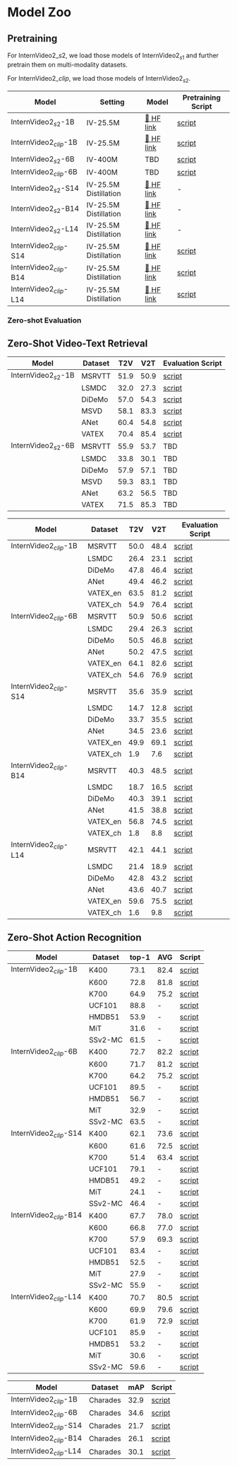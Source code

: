 # Model Zoo


## Pretraining 
For $\text{InternVideo2}\_{s2}$, we load those models of $\text{InternVideo2}_{s1}$ and further pretrain them on multi-modality datasets.

For $\text{InternVideo2}\_{clip}$, we load those models of $\text{InternVideo2}_{s2}$.


| Model    | Setting     | Model  | Pretraining Script  |
| -------- | ----------- | ------ | ------------- |
| $\text{InternVideo2}_{s2}$-1B | IV-25.5M          | [:hugs: HF link](https://huggingface.co/OpenGVLab/InternVideo2-Stage2_1B-224p-f4) | [script](scripts/pretraining/stage2/1B/run.sh)  |
| $\text{InternVideo2}_{clip}$-1B | IV-25.5M        |  [:hugs: HF link](https://huggingface.co/OpenGVLab/InternVideo2-CLIP-1B-224p-f8) | [script](scripts/pretraining/clip/1B/run.sh)  |
| $\text{InternVideo2}_{s2}$-6B | IV-400M         |  TBD | [script](scripts/pretraining/stage2/6B/run.sh) |
| $\text{InternVideo2}_{clip}$-6B | IV-400M         |  TBD | [script](scripts/pretraining/clip/6B/run.sh) |
| $\text{InternVideo2}_{s2}$-S14 | IV-25.5M Distillation |  [:hugs: HF link](https://huggingface.co/OpenGVLab/InternVideo2_distillation_models/blob/main/stage1/S14/S14_dist_1B_stage2/pytorch_model.bin) | - |
| $\text{InternVideo2}_{s2}$-B14 | IV-25.5M Distillation |  [:hugs: HF link](https://huggingface.co/OpenGVLab/InternVideo2_distillation_models/tree/main/stage1/B14/B14_dist_1B_stage2/pytorch_model.bin) | - |
| $\text{InternVideo2}_{s2}$-L14 | IV-25.5M Distillation |  [:hugs: HF link](https://huggingface.co/OpenGVLab/InternVideo2_distillation_models/blob/main/stage1/L14/L14_dist_1B_stage2/pytorch_model.bin) | - |
| $\text{InternVideo2}_{clip}$-S14 | IV-25.5M Distillation |  [:hugs: HF link](https://huggingface.co/OpenGVLab/InternVideo2_distillation_models/resolve/main/clip/S14/pytorch_model.bin) | [script](scripts/pretraining/clip/S14/run.sh) |
| $\text{InternVideo2}_{clip}$-B14 | IV-25.5M Distillation |  [:hugs: HF link](https://huggingface.co/OpenGVLab/InternVideo2_distillation_models/resolve/main/clip/B14/pytorch_model.bin) | [script](scripts/pretraining/clip/B14/run.sh) |
| $\text{InternVideo2}_{clip}$-L14 | IV-25.5M Distillation |  [:hugs: HF link](https://huggingface.co/OpenGVLab/InternVideo2_distillation_models/resolve/main/clip/L14/pytorch_model.bin) | [script](scripts/pretraining/clip/L14/run.sh) |


### Zero-shot Evaluation

## Zero-Shot Video-Text Retrieval

| Model    | Dataset     |  T2V  | V2T  | Evaluation Script  |
| -------- | ----------- | ------ | ------- | ------- |
| $\text{InternVideo2}_{s2}$-1B | MSRVTT | 51.9 | 50.9 | [script](scripts/evaluation/stage2/zero_shot/1B/eval_msrvtt.sh) |
|                               | LSMDC  | 32.0 | 27.3 | [script](scripts/evaluation/stage2/zero_shot/1B/eval_lsmdc.sh) |
|                               | DiDeMo | 57.0 | 54.3 | [script](scripts/evaluation/stage2/zero_shot/1B/eval_didemo.sh) |
|                               | MSVD   | 58.1 | 83.3 | [script](scripts/evaluation/stage2/zero_shot/1B/eval_msvd.sh) |
|                               | ANet   | 60.4 | 54.8 | [script](scripts/evaluation/stage2/zero_shot/1B/eval_anet.sh) |
|                               | VATEX  | 70.4 | 85.4 | [script](scripts/evaluation/stage2/zero_shot/1B/eval_vatex.sh) |
| $\text{InternVideo2}_{s2}$-6B | MSRVTT | 55.9 | 53.7 | TBD |
|                               | LSMDC  | 33.8 | 30.1 | TBD |
|                               | DiDeMo | 57.9 | 57.1 | TBD |
|                               | MSVD   | 59.3 | 83.1 | TBD |
|                               | ANet   | 63.2 | 56.5 | TBD |
|                               | VATEX  | 71.5 | 85.3 | TBD |


| Model    | Dataset     |  T2V  | V2T  | Evaluation Script  |
| -------- | ----------- | ------ | ------- | ------- |
| $\text{InternVideo2}_{clip}$-1B | MSRVTT | 50.0 | 48.4 | [script](scripts/evaluation/clip/zero_shot/1B/eval_msrvtt.sh) |
|                               | LSMDC  | 26.4 | 23.1 | [script](scripts/evaluation/clip/zero_shot/1B/eval_lsmdc.sh) |
|                               | DiDeMo | 47.8 | 46.4 | [script](scripts/evaluation/clip/zero_shot/1B/eval_didemo.sh) |
|                               | ANet   | 49.4 | 46.2 | [script](scripts/evaluation/clip/zero_shot/1B/eval_anet.sh) |
|                               | VATEX_en  | 63.5 | 81.2 | [script](scripts/evaluation/clip/zero_shot/1B/eval_vatex_en.sh) |
|                               | VATEX_ch  | 54.9 | 76.4 | [script](scripts/evaluation/clip/zero_shot/1B/eval_vatex_ch.sh) |
| $\text{InternVideo2}_{clip}$-6B | MSRVTT | 50.9 | 50.6 | [script](scripts/evaluation/clip/zero_shot/6B/eval_msrvtt.sh) |
|                               | LSMDC  | 29.4 | 26.3 | [script](scripts/evaluation/clip/zero_shot/6B/eval_lsmdc.sh) |
|                               | DiDeMo | 50.5 | 46.8| [script](scripts/evaluation/clip/zero_shot/6B/eval_didemo.sh) |
|                               | ANet   | 50.2 | 47.5 | [script](scripts/evaluation/clip/zero_shot/6B/eval_anet.sh) |
|                               | VATEX_en  | 64.1 | 82.6 | [script](scripts/evaluation/clip/zero_shot/6B/eval_vatex_en.sh) |
|                               | VATEX_ch  | 54.6 | 76.9 | [script](scripts/evaluation/clip/zero_shot/6B/eval_vatex_ch.sh) |
| $\text{InternVideo2}_{clip}$-S14 | MSRVTT | 35.6 | 35.9 | [script](scripts/evaluation/clip/zero_shot/S14/eval_msrvtt.sh) |
|                               | LSMDC  | 14.7 | 12.8 | [script](scripts/evaluation/clip/zero_shot/S14/eval_lsmdc.sh) |
|                               | DiDeMo | 33.7 | 35.5 | [script](scripts/evaluation/clip/zero_shot/S14/eval_didemo.sh) |
|                               | ANet   | 34.5 | 23.6 | [script](scripts/evaluation/clip/zero_shot/S14/eval_anet.sh) |
|                               | VATEX_en  | 49.9 | 69.1 | [script](scripts/evaluation/clip/zero_shot/S14/eval_vatex_en.sh) |
|                               | VATEX_ch  | 1.9 | 7.6 | [script](scripts/evaluation/clip/zero_shot/S14/eval_vatex_ch.sh) |
| $\text{InternVideo2}_{clip}$-B14 | MSRVTT | 40.3 | 48.5 | [script](scripts/evaluation/clip/zero_shot/B14/eval_msrvtt.sh) |
|                               | LSMDC  | 18.7 | 16.5 | [script](scripts/evaluation/clip/zero_shot/B14/eval_lsmdc.sh) |
|                               | DiDeMo | 40.3 | 39.1 | [script](scripts/evaluation/clip/zero_shot/B14/eval_didemo.sh) |
|                               | ANet   | 41.5 | 38.8 | [script](scripts/evaluation/clip/zero_shot/B14/eval_anet.sh) |
|                               | VATEX_en  | 56.8 | 74.5 | [script](scripts/evaluation/clip/zero_shot/B14/eval_vatex_en.sh) |
|                               | VATEX_ch  | 1.8 | 8.8 | [script](scripts/evaluation/clip/zero_shot/B14/eval_vatex_ch.sh) |
| $\text{InternVideo2}_{clip}$-L14 | MSRVTT | 42.1 | 44.1 | [script](scripts/evaluation/clip/zero_shot/L14/eval_msrvtt.sh) |
|                               | LSMDC  | 21.4 | 18.9 | [script](scripts/evaluation/clip/zero_shot/L14/eval_lsmdc.sh) |
|                               | DiDeMo | 42.8 | 43.2 | [script](scripts/evaluation/clip/zero_shot/L14/eval_didemo.sh) |
|                               | ANet   | 43.6 | 40.7 | [script](scripts/evaluation/clip/zero_shot/L14/eval_anet.sh) |
|                               | VATEX_en  | 59.6 | 75.5 | [script](scripts/evaluation/clip/zero_shot/L14/eval_vatex_en.sh) |
|                               | VATEX_ch  | 1.6 | 9.8 | [script](scripts/evaluation/clip/zero_shot/L14/eval_vatex_ch.sh) |


## Zero-Shot Action Recognition

| Model    | Dataset     |  top-1  | AVG  | Script  |
| -------- | ----------- | ------ | ------- | ------- |
| $\text{InternVideo2}_{clip}$-1B | K400 | 73.1 | 82.4 | [script](scripts/evaluation/clip/zero_shot/1B/eval_k400.sh) |
|                                 | K600  | 72.8 | 81.8 | [script](scripts/evaluation/clip/zero_shot/1B/eval_k600.sh) |
|                                 | K700 | 64.9 | 75.2 | [script](scripts/evaluation/clip/zero_shot/1B/eval_k700.sh) |
|                                 | UCF101 | 88.8 | - | [script](scripts/evaluation/clip/zero_shot/1B/eval_ucf101.sh) |
|                                 | HMDB51 | 53.9 | - | [script](scripts/evaluation/clip/zero_shot/1B/eval_hmdb51.sh) |
|                                 | MiT | 31.6 | - | [script](scripts/evaluation/clip/zero_shot/1B/eval_mit.sh) |
|                                 | SSv2-MC | 61.5 | - | [script](scripts/evaluation/clip/zero_shot/1B/eval_ssv2_mc.sh) |
| $\text{InternVideo2}_{clip}$-6B | K400 | 72.7 | 82.2 | [script](scripts/evaluation/clip/zero_shot/1B/eval_k400.sh) |
|                                 | K600  | 71.7 | 81.2 | [script](scripts/evaluation/clip/zero_shot/1B/eval_k600.sh) |
|                                 | K700 | 64.2 | 75.2 | [script](scripts/evaluation/clip/zero_shot/1B/eval_k700.sh) |
|                                 | UCF101 | 89.5 | - | [script](scripts/evaluation/clip/zero_shot/1B/eval_ucf101.sh) |
|                                 | HMDB51 | 56.7 | - | [script](scripts/evaluation/clip/zero_shot/1B/eval_hmdb51.sh) |
|                                 | MiT | 32.9 | - | [script](scripts/evaluation/clip/zero_shot/1B/eval_mit.sh) |
|                                 | SSv2-MC | 63.5 | - | [script](scripts/evaluation/clip/zero_shot/1B/eval_ssv2_mc.sh) |
| $\text{InternVideo2}_{clip}$-S14 | K400 | 62.1 | 73.6 | [script](scripts/evaluation/clip/zero_shot/S14/eval_k400.sh) |
|                                 | K600  | 61.6 | 72.5 | [script](scripts/evaluation/clip/zero_shot/S14/eval_k600.sh) |
|                                 | K700 | 51.4 | 63.4 | [script](scripts/evaluation/clip/zero_shot/S14/eval_k700.sh) |
|                                 | UCF101 | 79.1 | - | [script](scripts/evaluation/clip/zero_shot/S14/eval_ucf101.sh) |
|                                 | HMDB51 | 49.2 | - | [script](scripts/evaluation/clip/zero_shot/S14/eval_hmdb51.sh) |
|                                 | MiT | 24.1 | - | [script](scripts/evaluation/clip/zero_shot/S14/eval_mit.sh) |
|                                 | SSv2-MC | 46.4 | - | [script](scripts/evaluation/clip/zero_shot/S14/eval_ssv2_mc.sh) |
| $\text{InternVideo2}_{clip}$-B14 | K400 | 67.7 | 78.0 | [script](scripts/evaluation/clip/zero_shot/B14/eval_k400.sh) |
|                                 | K600  | 66.8 | 77.0 | [script](scripts/evaluation/clip/zero_shot/B14/eval_k600.sh) |
|                                 | K700 | 57.9 | 69.3 | [script](scripts/evaluation/clip/zero_shot/B14/eval_k700.sh) |
|                                 | UCF101 | 83.4 | - | [script](scripts/evaluation/clip/zero_shot/B14/eval_ucf101.sh) |
|                                 | HMDB51 | 52.5 | - | [script](scripts/evaluation/clip/zero_shot/B14/eval_hmdb51.sh) |
|                                 | MiT | 27.9 | - | [script](scripts/evaluation/clip/zero_shot/B14/eval_mit.sh) |
|                                 | SSv2-MC | 55.9 | - | [script](scripts/evaluation/clip/zero_shot/B14/eval_ssv2_mc.sh) |
| $\text{InternVideo2}_{clip}$-L14 | K400 | 70.7 | 80.5 | [script](scripts/evaluation/clip/zero_shot/L14/eval_k400.sh) |
|                                 | K600  | 69.9 | 79.6 | [script](scripts/evaluation/clip/zero_shot/L14/eval_k600.sh) |
|                                 | K700 | 61.9 | 72.9 | [script](scripts/evaluation/clip/zero_shot/L14/eval_k700.sh) |
|                                 | UCF101 | 85.9 | - | [script](scripts/evaluation/clip/zero_shot/L14/eval_ucf101.sh) |
|                                 | HMDB51 | 53.2 | - | [script](scripts/evaluation/clip/zero_shot/L14/eval_hmdb51.sh) |
|                                 | MiT | 30.6 | - | [script](scripts/evaluation/clip/zero_shot/L14/eval_mit.sh) |
|                                 | SSv2-MC | 59.6 | - | [script](scripts/evaluation/clip/zero_shot/L14/eval_ssv2_mc.sh) |

| Model    | Dataset     |  mAP  | Script  |
| -------- | ----------- | ------ | ------- |
| $\text{InternVideo2}_{clip}$-1B | Charades | 32.9 | [script](scripts/evaluation/clip/zero_shot/1B/eval_charades_mc.sh) |
| $\text{InternVideo2}_{clip}$-6B | Charades | 34.6 | [script](scripts/evaluation/clip/zero_shot/6B/eval_charades_mc.sh) |
| $\text{InternVideo2}_{clip}$-S14 | Charades | 21.7 | [script](scripts/evaluation/clip/zero_shot/S14/eval_charades_mc.sh) |
| $\text{InternVideo2}_{clip}$-B14 | Charades | 26.1 | [script](scripts/evaluation/clip/zero_shot/B14/eval_charades_mc.sh) |
| $\text{InternVideo2}_{clip}$-L14 | Charades | 30.1 | [script](scripts/evaluation/clip/zero_shot/L14/eval_charades_mc.sh) |
